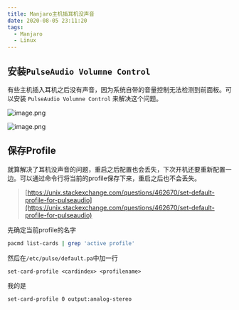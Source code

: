 ```yaml
---
title: Manjaro主机插耳机没声音
date: 2020-08-05 23:11:20
tags:
  - Manjaro
  - Linux
---
```


## 安装`PulseAudio Volumne Control`

有些主机插入耳机之后没有声音，因为系统自带的音量控制无法检测到前面板。可以安装 `PulseAudio Volumne Control` 来解决这个问题。

![image.png](https://i.loli.net/2020/08/06/dZUe7u9h14cQrMl.png)

![image.png](https://i.loli.net/2020/08/06/dZUe7u9h14cQrMl.png)

## 保存Profile

就算解决了耳机没声音的问题，重启之后配置也会丢失，下次开机还要重新配置一边。可以通过命令行将当前的profile保存下来，重启之后也不会丢失。

> [https://unix.stackexchange.com/questions/462670/set-default-profile-for-pulseaudio](https://unix.stackexchange.com/questions/462670/set-default-profile-for-pulseaudio)

先确定当前profile的名字

```bash
pacmd list-cards | grep 'active profile'
```

然后在`/etc/pulse/default.pa`中加一行

```
set-card-profile <cardindex> <profilename>
```

我的是

```
set-card-profile 0 output:analog-stereo
```